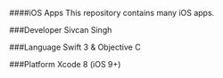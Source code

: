 ####iOS Apps
This repository contains many iOS apps.

###Developer 
Sivcan Singh 

###Language 
Swift 3 & Objective C

###Platform
Xcode 8 (iOS 9+)
